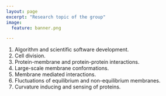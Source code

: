 ```yaml
---
layout: page 
excerpt: "Research topic of the group"
image:
  feature: banner.png

---
```



1. Algorithm and scientific software development.
1. Cell division.
1. Protein-membrane and protein-protein interactions.
1. Large-scale membrane conformations.
1. Membrane mediated interactions.
1. Fluctuations of equilibrium and non-equilibrium membranes.
1. Curvature inducing and sensing of proteins.
